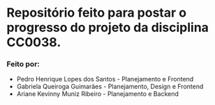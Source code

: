 # Repositório feito para postar o progresso do projeto da disciplina CC0038.
<h3> Feito por:</h3>
<ul>
  <li>Pedro Henrique Lopes dos Santos - Planejamento e Frontend</li>
  <li>Gabriela Queiroga Guimarães - Planejamento, Design e Frontend</li>
  <li>Ariane Kevinny Muniz Ribeiro - Planejamento e Backend</li>
</ul>
